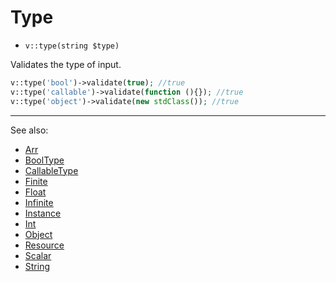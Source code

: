 # Type

- `v::type(string $type)`

Validates the type of input.

```php
v::type('bool')->validate(true); //true
v::type('callable')->validate(function (){}); //true
v::type('object')->validate(new stdClass()); //true
```

***
See also:

  * [Arr](Arr.md)
  * [BoolType](BoolType.md)
  * [CallableType](CallableType.md)
  * [Finite](Finite.md)
  * [Float](Float.md)
  * [Infinite](Infinite.md)
  * [Instance](Instance.md)
  * [Int](Int.md)
  * [Object](Object.md)
  * [Resource](Resource.md)
  * [Scalar](Scalar.md)
  * [String](String.md)
